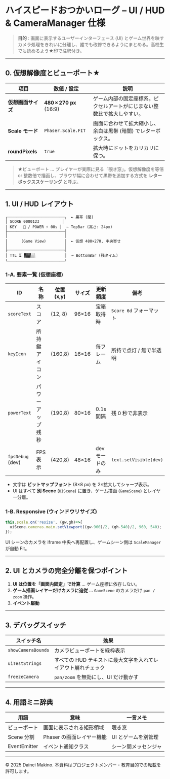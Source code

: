 # ハイスピードおつかいローグ – UI / HUD & CameraManager 仕様

> **目的** : 画面に表示するユーザーインターフェース (UI) とゲーム世界を映すカメラ処理をきれいに分離し、誰でも改修できるようにまとめる。高校生でも読めるよう★印で注釈付き。

---

## 0. 仮想解像度とビューポート★

| 項目                    | 数値 / 設定                 | 説明                                   |
| --------------------- | ----------------------- | ------------------------------------ |
| **仮想画面サイズ**           | **480 × 270 px** (16:9) | ゲーム内部の固定座標系。ピクセルアートがにじまない整数比で拡大しやすい。 |
| **Scale モード**         | `Phaser.Scale.FIT`      | 画面に合わせて拡大縮小し、余白は黒帯 (暗闇) でレターボックス。    |
| **roundPixels**       | `true`                  | 拡大時にドットをカリカリに保つ。                     |

> ★ビューポート … プレイヤーが実際に見る「覗き窓」。仮想解像度を等倍 or 整数倍で描画し、ブラウザ幅に合わせて黒帯を追加する方式を **レターボックススケーリング** と呼ぶ。

---

## 1. UI / HUD レイアウト

```
┌─────────────────────────┐  ← 黒帯 (闇)
│ SCORE 0000123          │
│ KEY   🔑 / POWER ⚡ 00s │  ← TopBar (高さ: 24px)
├─────────────────────────┤
│                         │
│      (Game View)        │  ← 仮想 480×270, 中央寄せ
│                         │
├─────────────────────────┤
│ TTL ⏳ ▓▓▓░░             │  ← BottomBar (残タイム)
└─────────────────────────┘
```

### 1‑A. 要素一覧 (仮想座標)

| ID               | 名称       | 位置 (x,y) | サイズ    | 更新頻度     | 備考                     |
| ---------------- | -------- | -------- | ------ | -------- | ---------------------- |
| `scoreText`      | スコア      | (12, 8)  | 96×16  | 宝箱取得時    | `Score 6d` フォーマット      |
| `keyIcon`        | 所持鍵アイコン  | (160,8)  | 16×16  | 毎フレーム    | 所持で点灯 / 無で半透明          |
| `powerText`      | パワーアップ残秒 | (190,8)  | 80×16  | 0.1s 間隔  | 残 0 秒で非表示              |
| `fpsDebug` (dev) | FPS 表示   | (420,8)  | 48×16  | devモードのみ | `text.setVisible(dev)` |

- 文字は **ビットマップフォント** (8×8 px) を 2×拡大してシャープ表示。
- UI はすべて **別 Scene** (`UIScene`) に置き、ゲーム描画 (`GameScene`) とレイヤー分離。

### 1‑B. Responsive (ウィンドウリサイズ)

```ts
this.scale.on('resize', (gw,gh)=>{
  uiScene.cameras.main.setViewport((gw-960)/2, (gh-540)/2, 960, 540);
});
```

UI シーンのカメラを iframe 中央へ再配置し、ゲームシーン側は `ScaleManager` が自動 Fit。

---



## 2. UI とカメラの完全分離を保つポイント

1. **UI は位置を「画面内固定」で計算** … ゲーム座標に依存しない。
2. **ゲーム描画レイヤーだけカメラに追従** … `GameScene` のカメラだけ `pan / zoom` 操作。
3. **イベント駆動**

---

## 3. デバッグスイッチ

| スイッチ名              | 効果                                |
| ------------------ | --------------------------------- |
| `showCameraBounds` | カメラビューポートを緑枠表示                    |
| `uiTestStrings`    | すべての HUD テキストに最大文字を入れてレイアウト崩れチェック |
| `freezeCamera`     | `pan/zoom` を無効にし、UI だけ動かす         |

---

## 4. 用語ミニ辞典

| 用語           | 意味               | 一言メモ        |
| ------------ | ---------------- | ----------- |
| ビューポート       | 画面に表示される矩形領域     | 覗き窓         |
| Scene 分割     | Phaser の画面レイヤー機能 | UI とゲームを別管理 |
| EventEmitter | イベント通知クラス        | シーン間メッセンジャ  |

---

© 2025 Dainei Makino. 本資料はプロジェクトメンバー・教育目的での転載を許可します。

